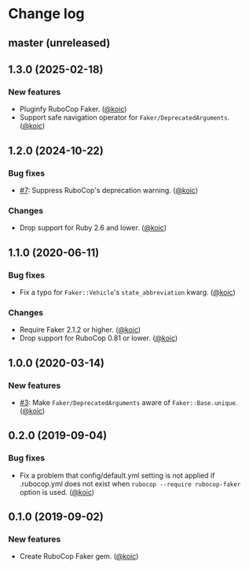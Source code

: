 # Change log

## master (unreleased)

## 1.3.0 (2025-02-18)

### New features

* Pluginfy RuboCop Faker. ([@koic][])
* Support safe navigation operator for `Faker/DeprecatedArguments`. ([@koic][])

## 1.2.0 (2024-10-22)

### Bug fixes

* [#7](https://github.com/koic/rubocop-faker/issues/7): Suppress RuboCop's deprecation warning. ([@koic][])

### Changes

* Drop support for Ruby 2.6 and lower. ([@koic][])

## 1.1.0 (2020-06-11)

### Bug fixes

* Fix a typo for `Faker::Vehicle`'s `state_abbreviation` kwarg. ([@koic][])

### Changes

* Require Faker 2.1.2 or higher. ([@koic][])
* Drop support for RuboCop 0.81 or lower. ([@koic][])

## 1.0.0 (2020-03-14)

### New features

* [#3](https://github.com/koic/rubocop-faker/issues/3): Make `Faker/DeprecatedArguments` aware of `Faker::Base.unique`. ([@koic][])

## 0.2.0 (2019-09-04)

### Bug fixes

* Fix a problem that config/default.yml setting is not applied if .rubocop.yml does not exist when `rubocop --require rubocop-faker` option is used. ([@koic][])

## 0.1.0 (2019-09-02)

### New features

* Create RuboCop Faker gem. ([@koic][])

[@koic]: https://github.com/koic
